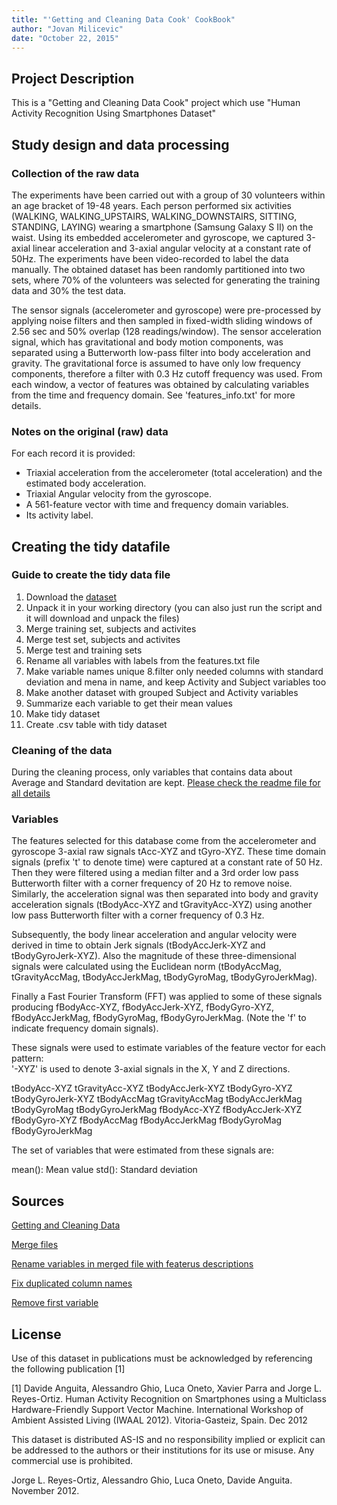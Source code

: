 ```yaml
---
title: "'Getting and Cleaning Data Cook' CookBook"
author: "Jovan Milicevic"
date: "October 22, 2015"
---
```


## Project Description

This is a "Getting and Cleaning Data Cook" project which use "Human Activity Recognition Using Smartphones Dataset"


## Study design and data processing

### Collection of the raw data
The experiments have been carried out with a group of 30 volunteers within an age bracket of 19-48 years. Each person performed six activities (WALKING, WALKING_UPSTAIRS, WALKING_DOWNSTAIRS, SITTING, STANDING, LAYING) wearing a smartphone (Samsung Galaxy S II) on the waist. Using its embedded accelerometer and gyroscope, we captured 3-axial linear acceleration and 3-axial angular velocity at a constant rate of 50Hz. The experiments have been video-recorded to label the data manually. The obtained dataset has been randomly partitioned into two sets, where 70% of the volunteers was selected for generating the training data and 30% the test data. 

The sensor signals (accelerometer and gyroscope) were pre-processed by applying noise filters and then sampled in fixed-width sliding windows of 2.56 sec and 50% overlap (128 readings/window). The sensor acceleration signal, which has gravitational and body motion components, was separated using a Butterworth low-pass filter into body acceleration and gravity. The gravitational force is assumed to have only low frequency components, therefore a filter with 0.3 Hz cutoff frequency was used. From each window, a vector of features was obtained by calculating variables from the time and frequency domain. See 'features_info.txt' for more details. 

### Notes on the original (raw) data 
For each record it is provided:
- Triaxial acceleration from the accelerometer (total acceleration) and the estimated body acceleration.
- Triaxial Angular velocity from the gyroscope. 
- A 561-feature vector with time and frequency domain variables. 
- Its activity label. 

## Creating the tidy datafile

### Guide to create the tidy data file
1. Download the [dataset](https://d396qusza40orc.cloudfront.net/getdata%2Fprojectfiles%2FUCI%20HAR%20Dataset.zip)
2. Unpack it in your working directory (you can also just run the script and it will download and unpack the files)
3. Merge training set, subjects and activites
4. Merge test set, subjects and activites
5. Merge test and training sets
6. Rename all variables with labels from the features.txt file
7. Make variable names unique
8.filter only needed columns with standard deviation and mena in name, and keep Activity and Subject variables too
9. Make another dataset with grouped Subject and Activity variables
10. Summarize each variable to get their mean values
11. Make tidy dataset
12. Create .csv table with tidy dataset

### Cleaning of the data
During the cleaning process, only variables that contains data about Average and Standard devitation are kept. [Please check the readme file for all details](https://github.com/jovan-kaywa/c_datascience_getdata/blob/master/README.md)

### Variables
The features selected for this database come from the accelerometer and gyroscope 3-axial raw signals tAcc-XYZ and tGyro-XYZ. These time domain signals (prefix 't' to denote time) were captured at a constant rate of 50 Hz. Then they were filtered using a median filter and a 3rd order low pass Butterworth filter with a corner frequency of 20 Hz to remove noise. Similarly, the acceleration signal was then separated into body and gravity acceleration signals (tBodyAcc-XYZ and tGravityAcc-XYZ) using another low pass Butterworth filter with a corner frequency of 0.3 Hz. 

Subsequently, the body linear acceleration and angular velocity were derived in time to obtain Jerk signals (tBodyAccJerk-XYZ and tBodyGyroJerk-XYZ). Also the magnitude of these three-dimensional signals were calculated using the Euclidean norm (tBodyAccMag, tGravityAccMag, tBodyAccJerkMag, tBodyGyroMag, tBodyGyroJerkMag). 

Finally a Fast Fourier Transform (FFT) was applied to some of these signals producing fBodyAcc-XYZ, fBodyAccJerk-XYZ, fBodyGyro-XYZ, fBodyAccJerkMag, fBodyGyroMag, fBodyGyroJerkMag. (Note the 'f' to indicate frequency domain signals). 

These signals were used to estimate variables of the feature vector for each pattern:  
'-XYZ' is used to denote 3-axial signals in the X, Y and Z directions.

tBodyAcc-XYZ
tGravityAcc-XYZ
tBodyAccJerk-XYZ
tBodyGyro-XYZ
tBodyGyroJerk-XYZ
tBodyAccMag
tGravityAccMag
tBodyAccJerkMag
tBodyGyroMag
tBodyGyroJerkMag
fBodyAcc-XYZ
fBodyAccJerk-XYZ
fBodyGyro-XYZ
fBodyAccMag
fBodyAccJerkMag
fBodyGyroMag
fBodyGyroJerkMag

The set of variables that were estimated from these signals are: 

mean(): Mean value
std(): Standard deviation

## Sources
[Getting and Cleaning Data](https://www.coursera.org/course/getdata)

[Merge files](https://class.coursera.org/getdata-033/forum/thread?thread_id=141)

[Rename variables in merged file with featerus descriptions](http://stackoverflow.com/questions/25468003/rename-columns-from-external-file-in-r)

[Fix duplicated column names](http://stackoverflow.com/questions/28549045/dplyr-select-error-found-duplicated-column-name)

[Remove first variable](http://www.cookbook-r.com/Manipulating_data/Adding_and_removing_columns_from_a_data_frame/)

## License
Use of this dataset in publications must be acknowledged by referencing the following publication [1] 

[1] Davide Anguita, Alessandro Ghio, Luca Oneto, Xavier Parra and Jorge L. Reyes-Ortiz. Human Activity Recognition on Smartphones using a Multiclass Hardware-Friendly Support Vector Machine. International Workshop of Ambient Assisted Living (IWAAL 2012). Vitoria-Gasteiz, Spain. Dec 2012

This dataset is distributed AS-IS and no responsibility implied or explicit can be addressed to the authors or their institutions for its use or misuse. Any commercial use is prohibited.

Jorge L. Reyes-Ortiz, Alessandro Ghio, Luca Oneto, Davide Anguita. November 2012.